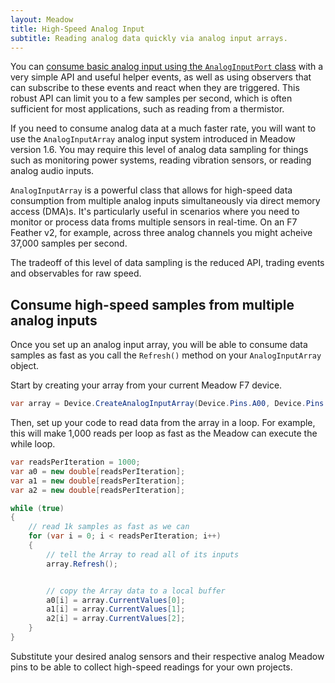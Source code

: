 ```yaml
---
layout: Meadow
title: High-Speed Analog Input
subtitle: Reading analog data quickly via analog input arrays.
---
```


You can [consume basic analog input using the `AnalogInputPort` class](../) with a very simple API and useful helper events, as well as using observers that can subscribe to these events and react when they are triggered. This robust API can limit you to a few samples per second, which is often sufficient for most applications, such as reading from a thermistor.

If you need to consume analog data at a much faster rate, you will want to use the `AnalogInputArray` analog input system introduced in Meadow version 1.6. You may require this level of analog data sampling for things such as monitoring power systems, reading vibration sensors, or reading analog audio inputs.

`AnalogInputArray` is a powerful class that allows for high-speed data consumption from multiple analog inputs simultaneously via direct memory access (DMA)s. It's particularly useful in scenarios where you need to monitor or process data froms multiple sensors in real-time. On an F7 Feather v2, for example, across three analog channels you might acheive 37,000 samples per second.

The tradeoff of this level of data sampling is the reduced API, trading events and observables for raw speed.

## Consume high-speed samples from multiple analog inputs

Once you set up an analog input array, you will be able to consume data samples as fast as you call the `Refresh()` method on your `AnalogInputArray` object.

Start by creating your array from your current Meadow F7 device.

```csharp
var array = Device.CreateAnalogInputArray(Device.Pins.A00, Device.Pins.A01, Device.Pins.A02);
```

Then, set up your code to read data from the array in a loop. For example, this will make 1,000 reads per loop as fast as the Meadow can execute the while loop.

```csharp
var readsPerIteration = 1000;
var a0 = new double[readsPerIteration];
var a1 = new double[readsPerIteration];
var a2 = new double[readsPerIteration];

while (true)
{
    // read 1k samples as fast as we can
    for (var i = 0; i < readsPerIteration; i++)
    {
        // tell the Array to read all of its inputs
        array.Refresh();


        // copy the Array data to a local buffer
        a0[i] = array.CurrentValues[0];
        a1[i] = array.CurrentValues[1];
        a2[i] = array.CurrentValues[2];
    }
}
```

Substitute your desired analog sensors and their respective analog Meadow pins to be able to collect high-speed readings for your own projects.

